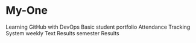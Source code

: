 # My-One
Learning GitHub with DevOps
Basic student portfolio
Attendance Tracking System
weekly Text Results
semester Results 
